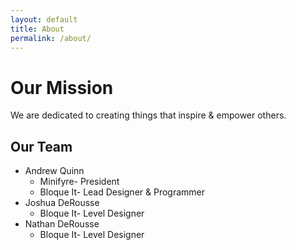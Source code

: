 ```yaml
---
layout: default
title: About
permalink: /about/
---
```

# Our Mission

We are dedicated to creating things that inspire & empower others.

## Our Team

* Andrew Quinn
	* Minifyre- President
	* Bloque It- Lead Designer & Programmer
* Joshua DeRousse
	* Bloque It- Level Designer
* Nathan DeRousse
	* Bloque It- Level Designer